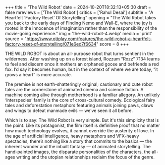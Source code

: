+++
title = 'The Wild Robot'
date = 2024-10-20T18:32:13+05:30
draft = false
mreviews = ['The Wild Robot']
critics = ['Rahul Desai']
subtitle = "A Heartfelt ‘Factory Reset’ Of Storytelling"
opening = "The Wild Robot takes you back to the early days of Finding Nemo and Wall-E, where the joy is rooted in the innocence of imagination rather than the responsibility of the movie-going experience."
img = 'the-wild-robot-4.webp'
media = 'print'
source = "https://www.ottplay.com/features/the-wild-robot-a-heartfelt-factory-reset-of-storytelling/071e6ed7f6634"
score = 8
+++

THE WILD ROBOT is about an all-purpose robot that turns sentient in the wilderness. After washing up on a forest island, Rozzum “Rozz” 7134 learns to feel and discern once it mothers an orphaned goose and befriends a red fox. I’d say it becomes human, but in the context of where we are today, “it grows a heart” is more accurate.

The premise is not earth-shatteringly original; cautionary and cute robot tales are the cornerstone of animated cinema and science fiction. A machine coming alive through motherhood is a familiar allegory. An unlikely ‘interspecies’ family is the core of cross-cultural comedy. Ecological fairy tales and deforestation metaphors featuring animals joining paws, claws and wings to defeat manmade evils — we’ve seen it all before.

Which is to say: The Wild Robot is very simple. But it's this simplicity that is the point. Like its protagonist, the film itself is definitive proof that no matter how much technology evolves, it cannot override the austerity of love. In the age of artificial intelligence, heavy metaphors and VFX-heavy spectacles, there’s nothing like a story that commits to the basics — the inherent wonder and the inbuilt fantasy — of animated storytelling. The hand-painted images, the disparate personalities of the characters, the all-ages writing and the utopian relationships reclaim the focus of the genre.
